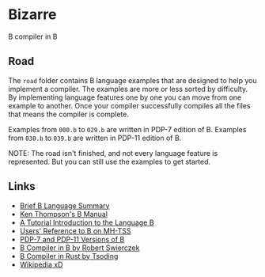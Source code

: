 # Bizarre

B compiler in B

## Road

The `road` folder contains B language examples that are designed to help you implement a compiler.
The examples are more or less sorted by difficulty. By implementing language features one by one
you can move from one example to another. Once your compiler successfully compiles all the files
that means the compiler is complete.

Examples from `000.b` to `029.b` are written in PDP-7 edition of B. Examples from `030.b` to
`039.b` are written in PDP-11 edition of B.

NOTE: The road isn't finished, and not every language feature is represented. But you can still use
the examples to get started.

## Links

- [Brief B Language Summary](./BLANGUAGE.md)
- [Ken Thompson's B Manual](https://www.nokia.com/bell-labs/about/dennis-m-ritchie/kbman.html)
- [A Tutorial Introduction to the Language B](https://www.nokia.com/bell-labs/about/dennis-m-ritchie/btut.html)
- [Users' Reference to B on MH-TSS](https://www.nokia.com/bell-labs/about/dennis-m-ritchie/bref.html)
- [PDP-7 and PDP-11 Versions of B](http://squoze.net/B/)
- [B Compiler in B by Robert Swierczek](https://github.com/DoctorWkt/pdp7-unix/blob/555eb30fc76b8fa29095d32eca9a43e9b1638288/src/other/b.b)
- [B Compiler in Rust by Tsoding](https://github.com/bext-lang/b)
- [Wikipedia xD](https://en.wikipedia.org/wiki/B_(programming_language))
